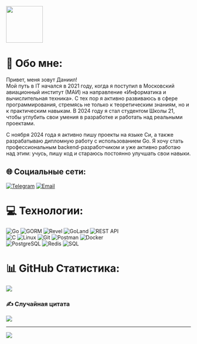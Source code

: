 <div id="header" align="left">
  <img src="https://media2.giphy.com/media/v1.Y2lkPTc5MGI3NjExaGlhbjRvN2thcWQ2Y2twODNyZmZvbnVmOWw1OHA0ajhjeWdjZzExbSZlcD12MV9pbnRlcm5hbF9naWZfYnlfaWQmY3Q9Zw/ytBoIyQ7ArpRirP0oh/giphy.gif" width="100"/>
</div>

# 💫 Обо мне:
Привет, меня зовут Даниил!  
Мой путь в IT начался в 2021 году, когда я поступил в Московский авиационный институт (МАИ) на направление «Информатика и вычислительная техника». С тех пор я активно развиваюсь в сфере программирования, стремясь не только к теоретическим знаниям, но и к практическим навыкам. В 2024 году я стал студентом Школы 21, чтобы углубить свои умения в разработке и работать над реальными проектами.  

С ноября 2024 года я активно пишу проекты на языке Си, а также разрабатываю дипломную работу с использованием Go. Я хочу стать профессиональным backend-разработчиком и уже активно работаю над этим: учусь, пишу код и стараюсь постоянно улучшать свои навыки.

## 🌐 Социальные сети:
[![Telegram](https://img.shields.io/badge/Telegram-2CA5E0?logo=telegram&logoColor=white)](https://t.me/Dan7258) 
[![Email](https://img.shields.io/badge/Email-D14836?logo=gmail&logoColor=white)](mailto:italyevdm03@gmail.com)  

# 💻 Технологии:
![Go](https://img.shields.io/badge/go-%2300ADD8.svg?style=for-the-badge&logo=go&logoColor=white) 
![GORM](https://img.shields.io/badge/GORM-00ADD8?style=for-the-badge&logo=go&logoColor=white) 
![Revel](https://img.shields.io/badge/Revel-00ADD8?style=for-the-badge&logo=go&logoColor=white) 
![GoLand](https://img.shields.io/badge/GoLand-000000?style=for-the-badge&logo=goland&logoColor=white)
![REST API](https://img.shields.io/badge/REST_API-009688?style=for-the-badge&logo=fastapi&logoColor=white)    
![C](https://img.shields.io/badge/c-%2300599C.svg?style=for-the-badge&logo=c&logoColor=white) 
![Linux](https://img.shields.io/badge/Linux-FCC624?style=for-the-badge&logo=linux&logoColor=black) 
![Git](https://img.shields.io/badge/git-%23F05033.svg?style=for-the-badge&logo=git&logoColor=white) 
![Postman](https://img.shields.io/badge/Postman-FF6C37?style=for-the-badge&logo=postman&logoColor=white)
![Docker](https://img.shields.io/badge/docker-%230db7ed.svg?style=for-the-badge&logo=docker&logoColor=white)   
![PostgreSQL](https://img.shields.io/badge/postgresql-%23316192.svg?style=for-the-badge&logo=postgresql&logoColor=white) 
![Redis](https://img.shields.io/badge/redis-%23DD0031.svg?style=for-the-badge&logo=redis&logoColor=white) 
![SQL](https://img.shields.io/badge/sql-%2307405e.svg?style=for-the-badge&logo=sqlite&logoColor=white)

# 📊 GitHub Статистика:
![](https://github-readme-stats.vercel.app/api/top-langs/?username=Dan7258&theme=dark&hide_border=false&include_all_commits=false&count_private=false&layout=compact)

### ✍️ Случайная цитата
![](https://quotes-github-readme.vercel.app/api?type=horizontal&theme=radical&locale=ru)

---
[![](https://visitcount.itsvg.in/api?id=Dan7258&icon=0&color=0)](https://visitcount.itsvg.in)
